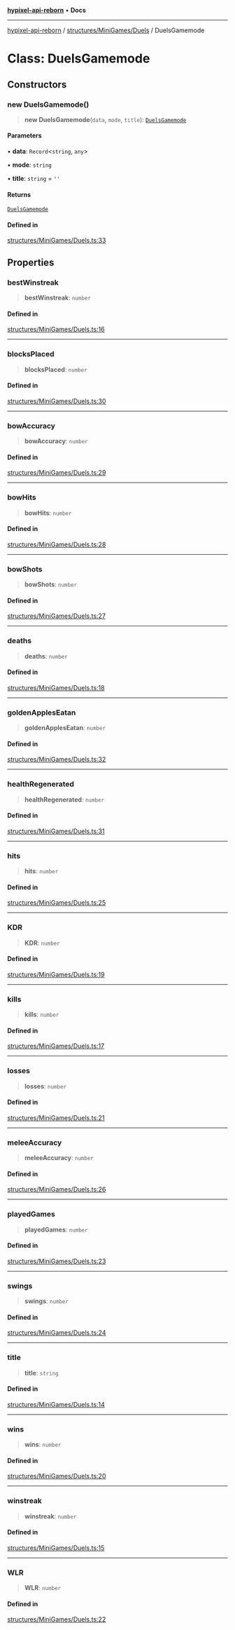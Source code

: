 [**hypixel-api-reborn**](../../../../README.md) • **Docs**

***

[hypixel-api-reborn](../../../../modules.md) / [structures/MiniGames/Duels](../README.md) / DuelsGamemode

# Class: DuelsGamemode

## Constructors

### new DuelsGamemode()

> **new DuelsGamemode**(`data`, `mode`, `title`): [`DuelsGamemode`](DuelsGamemode.md)

#### Parameters

• **data**: `Record`\<`string`, `any`\>

• **mode**: `string`

• **title**: `string` = `''`

#### Returns

[`DuelsGamemode`](DuelsGamemode.md)

#### Defined in

[structures/MiniGames/Duels.ts:33](https://github.com/Kathund/REBORN-docs-TEST/blob/226e7f6a62bb6bca87ef0828ac84e9098d59f860/src/structures/MiniGames/Duels.ts#L33)

## Properties

### bestWinstreak

> **bestWinstreak**: `number`

#### Defined in

[structures/MiniGames/Duels.ts:16](https://github.com/Kathund/REBORN-docs-TEST/blob/226e7f6a62bb6bca87ef0828ac84e9098d59f860/src/structures/MiniGames/Duels.ts#L16)

***

### blocksPlaced

> **blocksPlaced**: `number`

#### Defined in

[structures/MiniGames/Duels.ts:30](https://github.com/Kathund/REBORN-docs-TEST/blob/226e7f6a62bb6bca87ef0828ac84e9098d59f860/src/structures/MiniGames/Duels.ts#L30)

***

### bowAccuracy

> **bowAccuracy**: `number`

#### Defined in

[structures/MiniGames/Duels.ts:29](https://github.com/Kathund/REBORN-docs-TEST/blob/226e7f6a62bb6bca87ef0828ac84e9098d59f860/src/structures/MiniGames/Duels.ts#L29)

***

### bowHits

> **bowHits**: `number`

#### Defined in

[structures/MiniGames/Duels.ts:28](https://github.com/Kathund/REBORN-docs-TEST/blob/226e7f6a62bb6bca87ef0828ac84e9098d59f860/src/structures/MiniGames/Duels.ts#L28)

***

### bowShots

> **bowShots**: `number`

#### Defined in

[structures/MiniGames/Duels.ts:27](https://github.com/Kathund/REBORN-docs-TEST/blob/226e7f6a62bb6bca87ef0828ac84e9098d59f860/src/structures/MiniGames/Duels.ts#L27)

***

### deaths

> **deaths**: `number`

#### Defined in

[structures/MiniGames/Duels.ts:18](https://github.com/Kathund/REBORN-docs-TEST/blob/226e7f6a62bb6bca87ef0828ac84e9098d59f860/src/structures/MiniGames/Duels.ts#L18)

***

### goldenApplesEatan

> **goldenApplesEatan**: `number`

#### Defined in

[structures/MiniGames/Duels.ts:32](https://github.com/Kathund/REBORN-docs-TEST/blob/226e7f6a62bb6bca87ef0828ac84e9098d59f860/src/structures/MiniGames/Duels.ts#L32)

***

### healthRegenerated

> **healthRegenerated**: `number`

#### Defined in

[structures/MiniGames/Duels.ts:31](https://github.com/Kathund/REBORN-docs-TEST/blob/226e7f6a62bb6bca87ef0828ac84e9098d59f860/src/structures/MiniGames/Duels.ts#L31)

***

### hits

> **hits**: `number`

#### Defined in

[structures/MiniGames/Duels.ts:25](https://github.com/Kathund/REBORN-docs-TEST/blob/226e7f6a62bb6bca87ef0828ac84e9098d59f860/src/structures/MiniGames/Duels.ts#L25)

***

### KDR

> **KDR**: `number`

#### Defined in

[structures/MiniGames/Duels.ts:19](https://github.com/Kathund/REBORN-docs-TEST/blob/226e7f6a62bb6bca87ef0828ac84e9098d59f860/src/structures/MiniGames/Duels.ts#L19)

***

### kills

> **kills**: `number`

#### Defined in

[structures/MiniGames/Duels.ts:17](https://github.com/Kathund/REBORN-docs-TEST/blob/226e7f6a62bb6bca87ef0828ac84e9098d59f860/src/structures/MiniGames/Duels.ts#L17)

***

### losses

> **losses**: `number`

#### Defined in

[structures/MiniGames/Duels.ts:21](https://github.com/Kathund/REBORN-docs-TEST/blob/226e7f6a62bb6bca87ef0828ac84e9098d59f860/src/structures/MiniGames/Duels.ts#L21)

***

### meleeAccuracy

> **meleeAccuracy**: `number`

#### Defined in

[structures/MiniGames/Duels.ts:26](https://github.com/Kathund/REBORN-docs-TEST/blob/226e7f6a62bb6bca87ef0828ac84e9098d59f860/src/structures/MiniGames/Duels.ts#L26)

***

### playedGames

> **playedGames**: `number`

#### Defined in

[structures/MiniGames/Duels.ts:23](https://github.com/Kathund/REBORN-docs-TEST/blob/226e7f6a62bb6bca87ef0828ac84e9098d59f860/src/structures/MiniGames/Duels.ts#L23)

***

### swings

> **swings**: `number`

#### Defined in

[structures/MiniGames/Duels.ts:24](https://github.com/Kathund/REBORN-docs-TEST/blob/226e7f6a62bb6bca87ef0828ac84e9098d59f860/src/structures/MiniGames/Duels.ts#L24)

***

### title

> **title**: `string`

#### Defined in

[structures/MiniGames/Duels.ts:14](https://github.com/Kathund/REBORN-docs-TEST/blob/226e7f6a62bb6bca87ef0828ac84e9098d59f860/src/structures/MiniGames/Duels.ts#L14)

***

### wins

> **wins**: `number`

#### Defined in

[structures/MiniGames/Duels.ts:20](https://github.com/Kathund/REBORN-docs-TEST/blob/226e7f6a62bb6bca87ef0828ac84e9098d59f860/src/structures/MiniGames/Duels.ts#L20)

***

### winstreak

> **winstreak**: `number`

#### Defined in

[structures/MiniGames/Duels.ts:15](https://github.com/Kathund/REBORN-docs-TEST/blob/226e7f6a62bb6bca87ef0828ac84e9098d59f860/src/structures/MiniGames/Duels.ts#L15)

***

### WLR

> **WLR**: `number`

#### Defined in

[structures/MiniGames/Duels.ts:22](https://github.com/Kathund/REBORN-docs-TEST/blob/226e7f6a62bb6bca87ef0828ac84e9098d59f860/src/structures/MiniGames/Duels.ts#L22)
